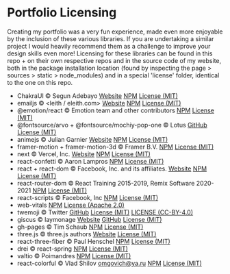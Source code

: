 # Portfolio Licensing

Creating my portfolio was a very fun experience, made even more enjoyable by the inclusion of these various libraries. If you are undertaking a similar project I would heavily recommend them as a challenge to improve your design skills even more! Licensing for these libraries can be found in this repo + on their own respective repos and in the source code of my website, both in the package installation location (found by inspecting the page > sources > static > node_modules) and in a special 'license' folder, identical to the one on this repo.

- ChakraUI © Segun Adebayo [Website](https://chakra-ui.com/) [NPM](https://www.npmjs.com/package/@chakra-ui/react) [License (MIT)](https://github.com/JSusak/PortfolioLicensing/blob/main/license/LICENSE-chakraui)
- emailjs © <leith / eleith.com> [Website](https://www.emailjs.com/) [NPM](https://www.npmjs.com/package/emailjs) [License (MIT)](https://github.com/JSusak/PortfolioLicensing/blob/main/license/LICENSE-emailjs)
- @emotion/react © Emotion team and other contributors [NPM](https://www.npmjs.com/package/@emotion/react) [License (MIT)](https://github.com/JSusak/PortfolioLicensing/blob/main/license/LICENSE-emotionreact)
- @fontsource/arvo + @fontsource/mochiy-pop-one © Lotus [GitHub](https://github.com/fontsource/fontsource) [License (MIT)](https://github.com/JSusak/PortfolioLicensing/blob/main/license/LICENSE-fontsource)
- animejs © Julian Garnier [Website](http://animejs.com/) [NPM](https://www.npmjs.com/package/animejs) [License (MIT)](https://github.com/JSusak/PortfolioLicensing/blob/main/license/LICENSE-animejs)
- framer-motion + framer-motion-3d © Framer B.V. [NPM](https://github.com/framer/motion) [License (MIT)](https://github.com/JSusak/PortfolioLicensing/blob/main/license/LICENSE-framermotion)
- next © Vercel, Inc. [Website](https://nextjs.org/) [NPM](https://www.npmjs.com/package/next) [License (MIT)](https://github.com/JSusak/PortfolioLicensing/blob/main/license/LICENSE-next)
- react-confetti © Aaron Lampros [NPM](https://www.npmjs.com/package/react-confetti) [License (MIT)](https://github.com/JSusak/PortfolioLicensing/blob/main/license/LICENSE-reactconfetti)
- react + react-dom © Facebook, Inc. and its affiliates. [Website](https://reactjs.org/) [NPM](https://www.npmjs.com/package/react-dom) [License (MIT)](https://github.com/JSusak/PortfolioLicensing/blob/main/license/LICENSE-react)
- react-router-dom © React Training 2015-2019, Remix Software 2020-2021 [NPM](https://www.npmjs.com/package/react-router-dom) [License (MIT)](https://github.com/JSusak/PortfolioLicensing/blob/main/license/LICENSE-reactrouterdom)
- react-scripts © Facebook, Inc [NPM](https://www.npmjs.com/package/react-scripts) [License (MIT)](https://github.com/JSusak/PortfolioLicensing/blob/main/license/LICENSE-reactscripts)
- web-vitals [NPM](https://www.npmjs.com/package/web-vitals) [License (Apache 2.0)](https://github.com/JSusak/PortfolioLicensing/blob/main/license/LICENSE-webvitals)
- twemoji © Twitter [GitHub](https://github.com/twitter/twemoji) [License (MIT)](https://github.com/JSusak/PortfolioLicensing/blob/main/license/LICENSE-twemojiMIT) [LICENSE (CC-BY-4.0)](https://github.com/JSusak/PortfolioLicensing/blob/main/license/LICENSE-twemojiCCBY4)
- giscus © laymonage [Website](https://giscus.app/) [GitHub](https://github.com/giscus/giscus-component) [License (MIT)](https://github.com/JSusak/PortfolioLicensing/blob/main/license/LICENSE-giscus)
- gh-pages © Tim Schaub [NPM](https://www.npmjs.com/package/gh-pages) [License (MIT)](https://github.com/JSusak/PortfolioLicensing/blob/main/license/LICENSE-ghpages)
- three.js © three.js authors [Website](https://threejs.org/) [License (MIT)](https://github.com/JSusak/PortfolioLicensing/blob/main/license/LICENSE-threejs)
- react-three-fiber © Paul Henschel [NPM](https://www.npmjs.com/package/@react-three/fiber) [License (MIT)](https://github.com/JSusak/PortfolioLicensing/blob/main/license/LICENSE-react-three-fiber)
- drei © react-spring [NPM](https://www.npmjs.com/package/@react-three/drei) [License (MIT)](https://github.com/JSusak/PortfolioLicensing/blob/main/license/LICENSE-drei)
- valtio © Poimandres [NPM](https://www.npmjs.com/package/valtio) [License (MIT)](https://github.com/JSusak/PortfolioLicensing/blob/main/license/LICENSE-valtio)
- react-colorful © Vlad Shilov <omgovich@ya.ru> [NPM](https://www.npmjs.com/package/react-colorful) [License (MIT)](https://github.com/JSusak/PortfolioLicensing/blob/main/license/LICENSE-react-colorful)
